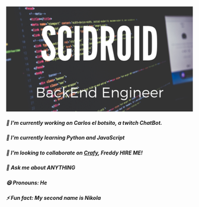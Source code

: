 ![Scidroid Backend Engineer](https://github.com/scidroid/scidroid/blob/master/banner.png?raw=true)
##### 🔭 I’m currently working on Carlos el botsito, a twitch ChatBot.
##### 🌱 I’m currently learning Python and JavaScript
##### 👯 I’m looking to collaborate on [Crafy](https://crafy.co), Freddy HIRE ME!
##### 💬 Ask me about ANYTHING  
##### 😄 Pronouns: He
##### ⚡ Fun fact: My second name is Nikola
